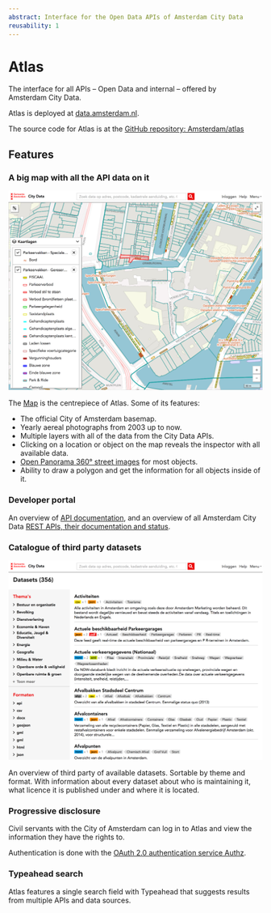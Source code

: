 ```yaml
---
abstract: Interface for the Open Data APIs of Amsterdam City Data
reusability: 1
---
```


# Atlas

The interface for all APIs – Open Data and internal – offered by Amsterdam City Data.

Atlas is deployed at [data.amsterdam.nl](https://data.amsterdam.nl).

The source code for Atlas is at the [GitHub repository: Amsterdam/atlas](https://github.com/amsterdam/atlas)

## Features

### A big map with all the API data on it

[![Atlas Map view](../images/atlas-map-screenshot.jpg)](https://data.amsterdam.nl/#?lse=T&mpb=topografie&mpz=11&mpfs=T&mpv=52.3731081:4.8932945&pgn=home)

The [Map](https://data.amsterdam.nl/#?lse=T&mpb=topografie&mpz=11&mpfs=T&mpv=52.3731081:4.8932945&pgn=home) is the centrepiece of Atlas. Some of its features:

* The official City of Amsterdam basemap.
* Yearly aereal photographs from 2003 up to now.
* Multiple layers with all of the data from the City Data APIs.
* Clicking on a location or object on the map reveals the inspector with all available data.
* [Open Panorama 360° street images](open-panorama.md) for most objects.
* Ability to draw a polygon and get the information for all objects inside of it.

### Developer portal

An overview of [API documentation](https://data.amsterdam.nl/#?mpb=topografie&mpz=11&mpv=52.3731081:4.8932945&pgn=content-overzicht&pgt=apis), and an overview of all Amsterdam City Data [REST APIs, their documentation and status](https://api.data.amsterdam.nl/api/).

### Catalogue of third party datasets

[![Atlas Datasets view](../images/atlas-catalogue-screenshot.png)](https://data.amsterdam.nl/#?dsd=catalogus&dsp=1&dsv=CARDS&mpb=topografie&mpz=11&mpv=52.3731081:4.8932945)

An overview of third party of available datasets. Sortable by theme and format. With information about every dataset about who is maintaining it, what licence it is published under and where it is located.

### Progressive disclosure

Civil servants with the City of Amsterdam can log in to Atlas and view the information they have the rights to.

Authentication is done with the [OAuth 2.0 authentication service Authz](authz.md).

### Typeahead search

Atlas features a single search field with Typeahead that suggests results from multiple APIs and data sources.
